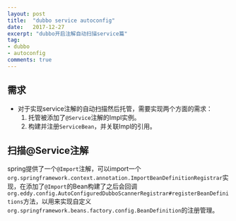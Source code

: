 ```yaml
---
layout: post
title:  "dubbo service autoconfig"
date:   2017-12-27
excerpt: "dubbo开启注解自动扫描service篇"
tag:
- dubbo
- autoconfig
comments: true
---
```


## 需求

* 对于实现service注解的自动扫描然后托管，需要实现两个方面的需求：
    1. 托管被添加了```@Service```注解的Impl实例。
    2. 构建并注册```ServiceBean```，并关联Impl的引用。
    
## 扫描@Service注解

spring提供了一个```@Import```注解，可以import一个```org.springframework.context.annotation.ImportBeanDefinitionRegistrar```实现，在添加了```@Import```的Bean构建了之后会回调```org.eddy.config.AutoConfiguredDubboScannerRegistrar#registerBeanDefinitions```方法，以用来实现自定义```org.springframework.beans.factory.config.BeanDefinition```的注册管理。